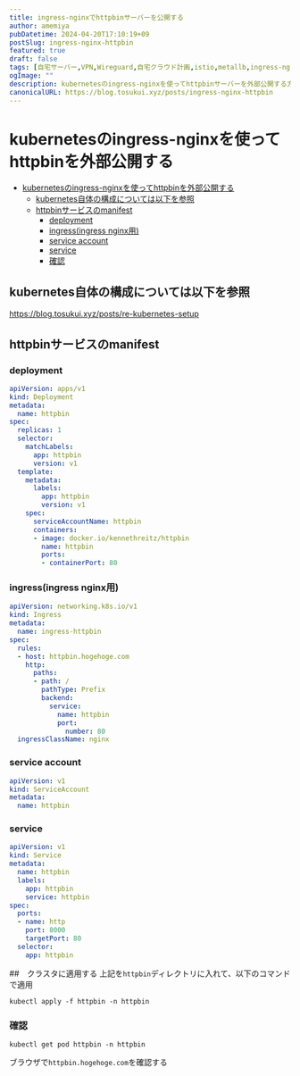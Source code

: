 ```yaml
---
title: ingress-nginxでhttpbinサーバーを公開する
author: amemiya
pubDatetime: 2024-04-20T17:10:19+09
postSlug: ingress-nginx-httpbin
featured: true
draft: false
tags: [自宅サーバー,VPN,Wireguard,自宅クラウド計画,istio,metallb,ingress-nginx,httpbin]
ogImage: ""
description: kubernetesのingress-nginxを使ってhttpbinサーバーを外部公開する方法
canonicalURL: https://blog.tosukui.xyz/posts/ingress-nginx-httpbin
---
```


# kubernetesのingress-nginxを使ってhttpbinを外部公開する
- [kubernetesのingress-nginxを使ってhttpbinを外部公開する](#kubernetesのingress-nginxを使ってhttpbinを外部公開する)
  - [kubernetes自体の構成については以下を参照](#kubernetes自体の構成については以下を参照)
  - [httpbinサービスのmanifest](#httpbinサービスのmanifest)
    - [deployment](#deployment)
    - [ingress(ingress nginx用)](#ingressingress-nginx用)
    - [service account](#service-account)
    - [service](#service)
    - [確認](#確認)



## kubernetes自体の構成については以下を参照
https://blog.tosukui.xyz/posts/re-kubernetes-setup

## httpbinサービスのmanifest
### deployment
```yaml:deployment.yaml
apiVersion: apps/v1
kind: Deployment
metadata:
  name: httpbin
spec:
  replicas: 1
  selector:
    matchLabels:
      app: httpbin
      version: v1
  template:
    metadata:
      labels:
        app: httpbin
        version: v1
    spec:
      serviceAccountName: httpbin
      containers:
      - image: docker.io/kennethreitz/httpbin
        name: httpbin
        ports:
        - containerPort: 80
```

### ingress(ingress nginx用)
```yaml:ingress.yaml
apiVersion: networking.k8s.io/v1
kind: Ingress
metadata:
  name: ingress-httpbin
spec:
  rules:
  - host: httpbin.hogehoge.com
    http:
      paths:
      - path: /
        pathType: Prefix
        backend:
          service:
            name: httpbin
            port:
              number: 80
  ingressClassName: nginx
```

### service account
```yaml:service-account.yaml
apiVersion: v1
kind: ServiceAccount
metadata:
  name: httpbin
```

### service
```yaml:service.yaml
apiVersion: v1
kind: Service
metadata:
  name: httpbin
  labels:
    app: httpbin
    service: httpbin
spec:
  ports:
  - name: http
    port: 8000
    targetPort: 80
  selector:
    app: httpbin
```

##　クラスタに適用する
上記を`httpbin`ディレクトリに入れて、以下のコマンドで適用
```shell
kubectl apply -f httpbin -n httpbin
```

### 確認
```shell
kubectl get pod httpbin -n httpbin
```


ブラウザで`httpbin.hogehoge.com`を確認する




